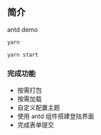 ## 简介

antd demo

```sh
yarn

yarn start
```

### 完成功能

- 按需打包
- 按需加载
- 自定义配置主题
- 使用 antd 组件搭建登陆界面
- 完成表单提交
